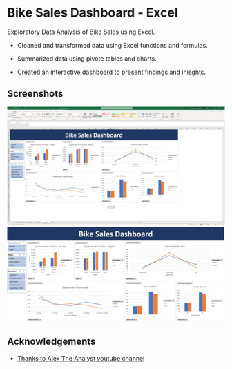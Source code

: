 
# Bike Sales Dashboard - Excel

Exploratory Data Analysis of Bike Sales using Excel. 

- Cleaned and transformed data using Excel functions and formulas.

- Summarized data using pivote tables and charts.

- Created an interactive dashboard to present findings and inisghts.


## Screenshots

![App Screenshot](https://github.com/smp91/Bike-Sales-Dashboard---Excel/blob/master/Screenshots/Screenshot%202023-03-20%20141032.jpg)
![App Screenshot](https://github.com/smp91/Bike-Sales-Dashboard---Excel/blob/master/Screenshots/Screenshot%202023-03-20%20141114.jpg)


## Acknowledgements

 - [Thanks to Alex The Analyst youtube channel](https://www.youtube.com/@AlexTheAnalyst)
